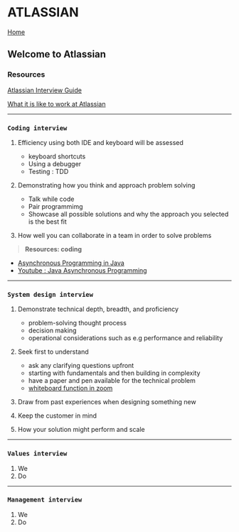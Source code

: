 # ATLASSIAN 

[Home](../../README.md)

## Welcome to Atlassian

### Resources

[Atlassian Interview Guide](./AtlassianEngineeringInterviewGuide.pdf)

[What it is like to work at Atlassian](https://view.pointdrive.linkedin.com/presentations/46bfabba-f32a-4c4c-8a76-d5ac86e00fe1?auth=349aa8e6-dcae-4c98-9107-71cfe501a7cf)

---

### `Coding interview`

1. Efficiency using both IDE and keyboard will be assessed

    - keyboard shortcuts
    - Using a debugger
    - Testing : TDD

2. Demonstrating how you think and approach problem solving

    - Talk while code
    - Pair programmimg
    - Showcase all possible solutions and why the approach you selected is the best fit

3. How well you can collaborate in a team in order to solve problems

> **Resources: coding**

- [Asynchronous Programming in Java](https://www.baeldung.com/java-asynchronous-programming)
- [Youtube : Java Asynchronous Programming](https://www.youtube.com/watch?v=rUbZcRgaSY4)

---

### `System design interview`

1. Demonstrate technical depth, breadth, and proficiency

    - problem-solving thought process
    - decision making
    - operational considerations such as e.g performance and reliability

2. Seek first to understand

    - ask any clarifying questions upfront
    - starting with fundamentals and then building in complexity
    - have a paper and pen available for the technical problem
    - [whiteboard function in zoom](https://www.youtube.com/watch?v=GGNqE0BCf0E)

3. Draw from past experiences when designing something new

4. Keep the customer in mind

5. How your solution might perform and scale

---

### `Values interview`

1. We
2. Do

---

### `Management interview`

1. We
2. Do
